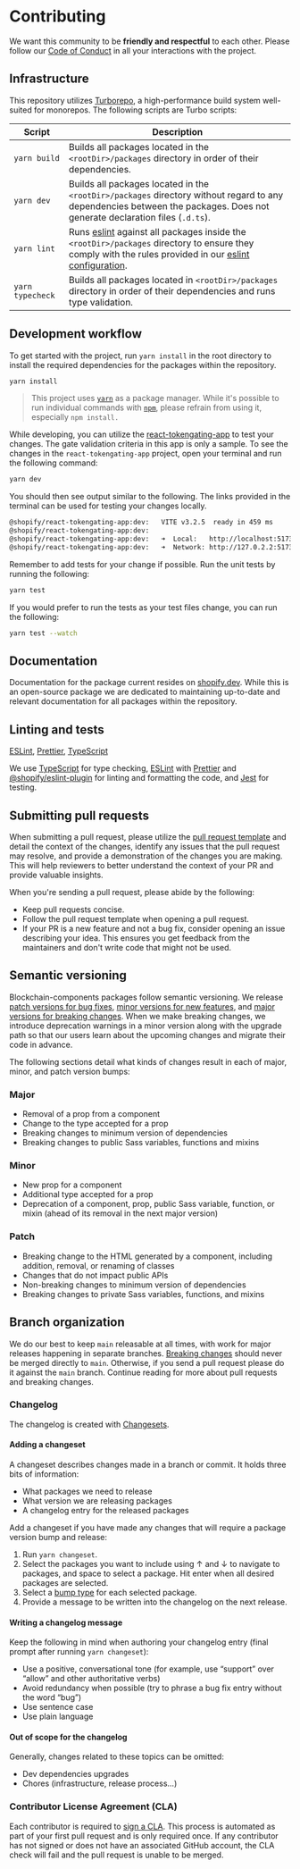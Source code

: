 # Contributing

We want this community to be **friendly and respectful** to each other. Please follow our [Code of Conduct](./code_of_conduct.md) in all your interactions with the project.

## Infrastructure

This repository utilizes [Turborepo](https://turbo.build/repo/docs), a high-performance build system well-suited for monorepos. The following scripts are Turbo scripts:

| Script           | Description                                                                                                                                                                                     |
| ---------------- | ----------------------------------------------------------------------------------------------------------------------------------------------------------------------------------------------- |
| `yarn build`     | Builds all packages located in the `<rootDir>/packages` directory in order of their dependencies.                                                                                               |
| `yarn dev`       | Builds all packages located in the `<rootDir>/packages` directory without regard to any dependencies between the packages. Does not generate declaration files (`.d.ts`).                       |
| `yarn lint`      | Runs [eslint](https://eslint.org/) against all packages inside the `<rootDir>/packages` directory to ensure they comply with the rules provided in our [eslint configuration](../.eslintrc.js). |
| `yarn typecheck` | Builds all packages located in `<rootDir>/packages` directory in order of their dependencies and runs type validation.                                                                          |

## Development workflow

To get started with the project, run `yarn install` in the root directory to install the required dependencies for the packages within the repository.

```sh
yarn install
```

> This project uses [`yarn`](https://classic.yarnpkg.com/) as a package manager. While it's possible to run individual commands with [`npm`](https://github.com/npm/cli), please refrain from using it, especially `npm install.`

While developing, you can utilize the [react-tokengating-app](../packages/react-tokengating-app/) to test your changes. The gate validation criteria in this app is only a sample. To see the changes in the `react-tokengating-app` project, open your terminal and run the following command:

```sh
yarn dev
```

You should then see output similar to the following. The links provided in the terminal can be used for testing your changes locally.

```sh
@shopify/react-tokengating-app:dev:   VITE v3.2.5  ready in 459 ms
@shopify/react-tokengating-app:dev:
@shopify/react-tokengating-app:dev:   ➜  Local:   http://localhost:5173/
@shopify/react-tokengating-app:dev:   ➜  Network: http://127.0.2.2:5173/
```

Remember to add tests for your change if possible. Run the unit tests by running the following:

```sh
yarn test
```

If you would prefer to run the tests as your test files change, you can run the following:

```sh
yarn test --watch
```

## Documentation

Documentation for the package current resides on [shopify.dev](https://shopify.dev/). While this is an open-source package we are dedicated to maintaining up-to-date and relevant documentation for all packages within the repository.

## Linting and tests

[ESLint](https://eslint.org/), [Prettier](https://prettier.io/), [TypeScript](https://www.typescriptlang.org/)

We use [TypeScript](https://www.typescriptlang.org/) for type checking, [ESLint](https://eslint.org/) with [Prettier](https://prettier.io/) and [@shopify/eslint-plugin](https://www.npmjs.com/package/@shopify/eslint-plugin) for linting and formatting the code, and [Jest](https://jestjs.io/) for testing.

## Submitting pull requests

When submitting a pull request, please utilize the [pull request template](./pull_request_template.md) and detail the context of the changes, identify any issues that the pull request may resolve, and provide a demonstration of the changes you are making. This will help reviewers to better understand the context of your PR and provide valuable insights.

When you're sending a pull request, please abide by the following:

- Keep pull requests concise.
- Follow the pull request template when opening a pull request.
- If your PR is a new feature and not a bug fix, consider opening an issue describing your idea. This ensures you get feedback from the maintainers and don't write code that might not be used.

## Semantic versioning

Blockchain-components packages follow semantic versioning. We release [patch versions for bug fixes](https://github.com/Shopify/blockchain-components/blob/.github/contributing.md#patch), [minor versions for new features](https://github.com/Shopify/blockchain-components/blob/.github/contributing.md#minor), and [major versions for breaking changes](https://github.com/Shopify/blockchain-components/blob/.github/contributing.md#major). When we make breaking changes, we introduce deprecation warnings in a minor version along with the upgrade path so that our users learn about the upcoming changes and migrate their code in advance.

The following sections detail what kinds of changes result in each of major, minor, and patch version bumps:

### Major

- Removal of a prop from a component
- Change to the type accepted for a prop
- Breaking changes to minimum version of dependencies
- Breaking changes to public Sass variables, functions and mixins

### Minor

- New prop for a component
- Additional type accepted for a prop
- Deprecation of a component, prop, public Sass variable, function, or mixin (ahead of its removal in the next major version)

### Patch

- Breaking change to the HTML generated by a component, including addition, removal, or renaming of classes
- Changes that do not impact public APIs
- Non-breaking changes to minimum version of dependencies
- Breaking changes to private Sass variables, functions, and mixins

## Branch organization

We do our best to keep `main` releasable at all times, with work for major releases happening in separate branches. [Breaking changes](https://github.com/Shopify/blockchain-components/blob/main/.github/contributing.md#major) should never be merged directly to `main`. Otherwise, if you send a pull request please do it against the `main` branch. Continue reading for more about pull requests and breaking changes.

### Changelog

The changelog is created with [Changesets](https://github.com/changesets/changesets).

#### Adding a changeset

A changeset describes changes made in a branch or commit. It holds three bits of information:

- What packages we need to release
- What version we are releasing packages
- A changelog entry for the released packages

Add a changeset if you have made any changes that will require a package version bump and release:

1. Run `yarn changeset`.
2. Select the packages you want to include using ↑ and ↓ to navigate to packages, and space to select a package. Hit enter when all desired packages are selected.
3. Select a [bump type](https://github.com/Shopify/blockchain-components/blob/main/.github/contributing.md#semantic-versioning) for each selected package.
4. Provide a message to be written into the changelog on the next release.

#### Writing a changelog message

Keep the following in mind when authoring your changelog entry (final prompt after running `yarn changeset`):

- Use a positive, conversational tone (for example, use “support” over “allow” and other authoritative verbs)
- Avoid redundancy when possible (try to phrase a bug fix entry without the word “bug”)
- Use sentence case
- Use plain language

#### Out of scope for the changelog

Generally, changes related to these topics can be omitted:

- Dev dependencies upgrades
- Chores (infrastructure, release process…)

### Contributor License Agreement (CLA)

Each contributor is required to [sign a CLA](https://cla.shopify.com/). This process is automated as part of your first pull request and is only required once. If any contributor has not signed or does not have an associated GitHub account, the CLA check will fail and the pull request is unable to be merged.
